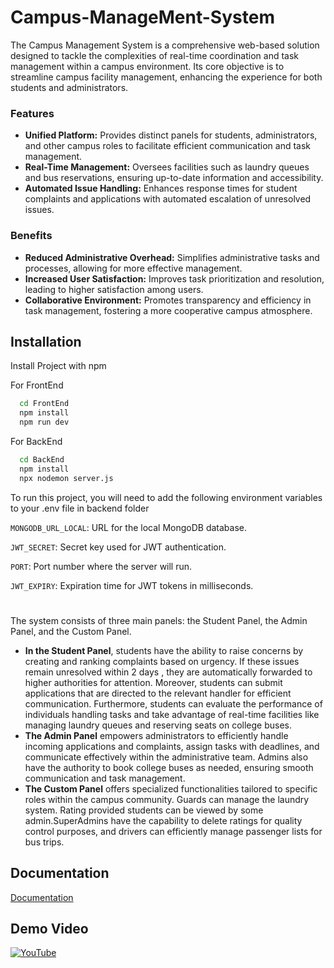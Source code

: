 ﻿# Campus-ManageMent-System
The Campus Management System is a comprehensive web-based solution designed to tackle the complexities of real-time coordination and task management within a campus environment. Its core objective is to streamline campus facility management, enhancing the experience for both students and administrators.

### Features

- **Unified Platform:** Provides distinct panels for students, administrators, and other campus roles to facilitate efficient communication and task management.
- **Real-Time Management:** Oversees facilities such as laundry queues and bus reservations, ensuring up-to-date information and accessibility.
- **Automated Issue Handling:** Enhances response times for student complaints and applications with automated escalation of unresolved issues.

### Benefits

- **Reduced Administrative Overhead:** Simplifies administrative tasks and processes, allowing for more effective management.
- **Increased User Satisfaction:** Improves task prioritization and resolution, leading to higher satisfaction among users.
- **Collaborative Environment:** Promotes transparency and efficiency in task management, fostering a more cooperative campus atmosphere.

## Installation

Install Project with npm

For FrontEnd
```bash
  cd FrontEnd
  npm install
  npm run dev  
```
    
For BackEnd
```bash
  cd BackEnd
  npm install
  npx nodemon server.js 
```
To run this project, you will need to add the following environment variables to your .env file in backend folder

`MONGODB_URL_LOCAL`: URL for the local MongoDB database.

`JWT_SECRET`: Secret key used for JWT authentication.

`PORT`: Port number where the server will run.

`JWT_EXPIRY`: Expiration time for JWT tokens in milliseconds.

# 
The system consists of three main panels: the Student Panel, the Admin Panel, and the Custom Panel.
- **In the Student Panel**, students have the ability to raise concerns by creating and ranking complaints based on urgency. If these issues remain unresolved within 2 days , they are automatically forwarded to higher authorities for attention. Moreover, students can submit applications that are directed to the relevant handler for efficient communication. Furthermore, students can evaluate the performance of individuals handling tasks and take advantage of real-time facilities like managing laundry queues and reserving seats on college buses.
- **The Admin Panel** empowers administrators to efficiently handle incoming applications and complaints, assign tasks with deadlines, and communicate effectively within the administrative team. Admins also have the authority to book college buses as needed, ensuring smooth communication and task management.
- **The Custom Panel** offers specialized functionalities tailored to specific roles within the campus community. Guards can manage the laundry system. Rating provided students  can be viewed by some admin.SuperAdmins have the capability to delete ratings for quality control purposes, and drivers can efficiently manage passenger lists for bus trips.



## Documentation

[Documentation](https://docs.google.com/document/d/1lTvBGUxEPrNkYP535egUwD7o-JKFKcRs/edit?usp=sharing&ouid=111296748089125574377&rtpof=true&sd=true)

## Demo Video 

[![YouTube](http://i.ytimg.com/vi/ZEZ7gy2EYAk/hqdefault.jpg)](https://www.youtube.com/watch?v=ZEZ7gy2EYAk)


